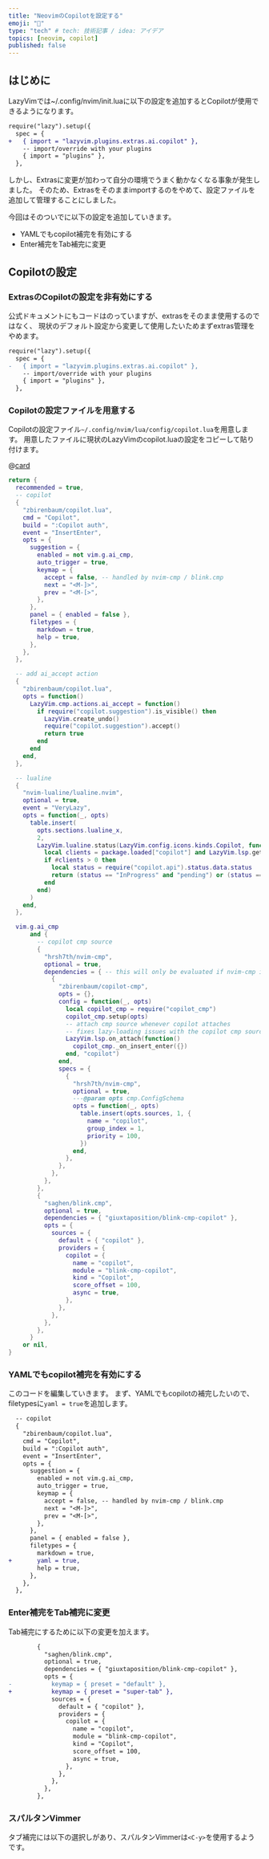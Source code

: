 ```yaml
---
title: "NeovimのCopilotを設定する"
emoji: "💭"
type: "tech" # tech: 技術記事 / idea: アイデア
topics: [neovim, copilot]
published: false
---
```


## はじめに

LazyVimでは~/.config/nvim/init.luaに以下の設定を追加するとCopilotが使用できるようになります。

```diff lua:~/.config/nvim/lua/config/lazy.lua
require("lazy").setup({
  spec = {
+   { import = "lazyvim.plugins.extras.ai.copilot" },
    -- import/override with your plugins
    { import = "plugins" },
  },
```

しかし、Extrasに変更が加わって自分の環境でうまく動かなくなる事象が発生しました。
そのため、Extrasをそのままimportするのをやめて、設定ファイルを追加して管理することにしました。

今回はそのついでに以下の設定を追加していきます。

- YAMLでもcopilot補完を有効にする
- Enter補完をTab補完に変更

## Copilotの設定

### ExtrasのCopilotの設定を非有効にする

公式ドキュメントにもコードはのっていますが、extrasをそのまま使用するのではなく、
現状のデフォルト設定から変更して使用したいためまずextras管理をやめます。

```diff lua:~/.config/nvim/lua/config/lazy.lua
require("lazy").setup({
  spec = {
-   { import = "lazyvim.plugins.extras.ai.copilot" },
    -- import/override with your plugins
    { import = "plugins" },
  },

```

### Copilotの設定ファイルを用意する

Copilotの設定ファイル`~/.config/nvim/lua/config/copilot.lua`を用意します。
用意したファイルに現状のLazyVimのcopilot.luaの設定をコピーして貼り付けます。

@[card](https://github.com/LazyVim/LazyVim/blob/main/lua/lazyvim/plugins/extras/ai/copilot.lua)

```lua:~/.config/nvim/lua/config/copilot.lua
return {
  recommended = true,
  -- copilot
  {
    "zbirenbaum/copilot.lua",
    cmd = "Copilot",
    build = ":Copilot auth",
    event = "InsertEnter",
    opts = {
      suggestion = {
        enabled = not vim.g.ai_cmp,
        auto_trigger = true,
        keymap = {
          accept = false, -- handled by nvim-cmp / blink.cmp
          next = "<M-]>",
          prev = "<M-[>",
        },
      },
      panel = { enabled = false },
      filetypes = {
        markdown = true,
        help = true,
      },
    },
  },

  -- add ai_accept action
  {
    "zbirenbaum/copilot.lua",
    opts = function()
      LazyVim.cmp.actions.ai_accept = function()
        if require("copilot.suggestion").is_visible() then
          LazyVim.create_undo()
          require("copilot.suggestion").accept()
          return true
        end
      end
    end,
  },

  -- lualine
  {
    "nvim-lualine/lualine.nvim",
    optional = true,
    event = "VeryLazy",
    opts = function(_, opts)
      table.insert(
        opts.sections.lualine_x,
        2,
        LazyVim.lualine.status(LazyVim.config.icons.kinds.Copilot, function()
          local clients = package.loaded["copilot"] and LazyVim.lsp.get_clients({ name = "copilot", bufnr = 0 }) or {}
          if #clients > 0 then
            local status = require("copilot.api").status.data.status
            return (status == "InProgress" and "pending") or (status == "Warning" and "error") or "ok"
          end
        end)
      )
    end,
  },

  vim.g.ai_cmp
      and {
        -- copilot cmp source
        {
          "hrsh7th/nvim-cmp",
          optional = true,
          dependencies = { -- this will only be evaluated if nvim-cmp is enabled
            {
              "zbirenbaum/copilot-cmp",
              opts = {},
              config = function(_, opts)
                local copilot_cmp = require("copilot_cmp")
                copilot_cmp.setup(opts)
                -- attach cmp source whenever copilot attaches
                -- fixes lazy-loading issues with the copilot cmp source
                LazyVim.lsp.on_attach(function()
                  copilot_cmp._on_insert_enter({})
                end, "copilot")
              end,
              specs = {
                {
                  "hrsh7th/nvim-cmp",
                  optional = true,
                  ---@param opts cmp.ConfigSchema
                  opts = function(_, opts)
                    table.insert(opts.sources, 1, {
                      name = "copilot",
                      group_index = 1,
                      priority = 100,
                    })
                  end,
                },
              },
            },
          },
        },
        {
          "saghen/blink.cmp",
          optional = true,
          dependencies = { "giuxtaposition/blink-cmp-copilot" },
          opts = {
            sources = {
              default = { "copilot" },
              providers = {
                copilot = {
                  name = "copilot",
                  module = "blink-cmp-copilot",
                  kind = "Copilot",
                  score_offset = 100,
                  async = true,
                },
              },
            },
          },
        },
      }
    or nil,
}
```

### YAMLでもcopilot補完を有効にする

このコードを編集していきます。
まず、YAMLでもcopilotの補完したいので、filetypesに`yaml = true`を追加します。

```diff lua:~/.config/nvim/lua/plugins/copilot.lua
  -- copilot
  {
    "zbirenbaum/copilot.lua",
    cmd = "Copilot",
    build = ":Copilot auth",
    event = "InsertEnter",
    opts = {
      suggestion = {
        enabled = not vim.g.ai_cmp,
        auto_trigger = true,
        keymap = {
          accept = false, -- handled by nvim-cmp / blink.cmp
          next = "<M-]>",
          prev = "<M-[>",
        },
      },
      panel = { enabled = false },
      filetypes = {
        markdown = true,
+       yaml = true,
        help = true,
      },
    },
  },
```

### Enter補完をTab補完に変更

Tab補完にするために以下の変更を加えます。

```diff lua:~/.config/nvim/lua/plugins/copilot.lua
        {
          "saghen/blink.cmp",
          optional = true,
          dependencies = { "giuxtaposition/blink-cmp-copilot" },
          opts = {
-           keymap = { preset = "default" },
+           keymap = { preset = "super-tab" },
            sources = {
              default = { "copilot" },
              providers = {
                copilot = {
                  name = "copilot",
                  module = "blink-cmp-copilot",
                  kind = "Copilot",
                  score_offset = 100,
                  async = true,
                },
              },
            },
          },
        },
```

### スパルタンVimmer

タブ補完には以下の選択しがあり、スパルタンVimmerは`<C-y>`を使用するようです。
